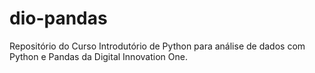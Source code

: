 # dio-pandas
Repositório do Curso Introdutório de Python para análise de dados com Python e Pandas da Digital Innovation One.
